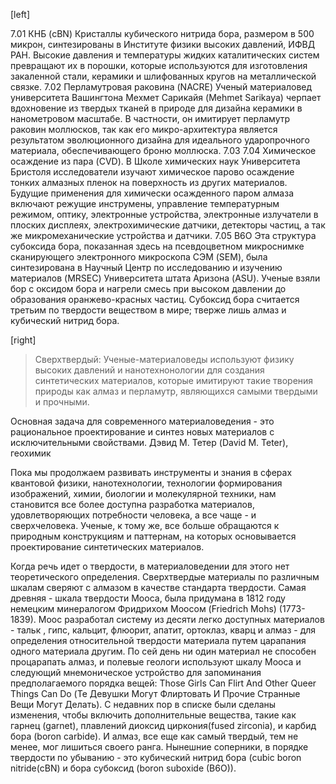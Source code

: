[left]

7.01 КНБ (cBN) Кристаллы кубического нитрида бора, размером в 500 микрон, синтезированы в Институте физики высоких давлений, ИФВД РАН. Высокие давления и температуры жидких каталитических систем превращают их в порошки, которые используются для изготовления закаленной стали, керамики и шлифованных кругов на металлической связке.
7.02 Перламутровая раковина (NACRE) Ученый материаловед университета Вашингтона Мехмет Сарикайя (Mehmet Sarikaya) черпает вдохновение из твердых тканей в природе для дизайна керамики в нанометровом масштабе. В частности, он имитирует перламутр раковин моллюсков, так как его микро-архитектура является результатом эволюционного дизайна для идеального ударопрочного материала, обеспечивающего броню моллюска. 
7.03 7.04 Химическое осаждение из пара (CVD). В Школе химических наук Университета Бристоля исследователи изучают химическое парово осаждение тонких алмазных пленок на поверхность из других материалов. Будущие применения для химически осажденного паром алмаза включают режущие инструмены, управление температурным режимом, оптику, электронные устройства, электронные излучатели в плоских дисплеях, электрохимические датчики, детекторы частиц, а так же микромеханические устройства и датчики.
7.05 B6O Эта структура субоксида бора, показанная здесь на псевдоцветном микроснимке сканирующего электронного микроскопа СЭМ (SEM), была синтезирована в Научный Центр по исследованию и изучению материалов (MRSEC) Университета штата Аризона (ASU). Ученые взяли бор с оксидом бора и нагрели смесь при высоком давлении до образования оранжево-красных частиц. Субоксид бора считается третьим по твердости веществом в мире; тверже лишь алмаз и кубический нитрид бора.

[right]

> Сверхтвердый: Ученые-материаловеды используют физику высоких давлений и нанотехнонологии для создания синтетических материалов, которые имитируют такие творения природы как алмаз и перламутр, являющихся самыми твердыми и прочными.


Основная задача для современного материаловедения - это рациональное проектирование и синтез новых материалов с исключительными свойствами. 
Дэвид М. Тетер (David M. Teter), геохимик

Пока мы продолжаем развивать инструменты и знания в сферах квантовой физики, нанотехнологии, технологии формирования изображений, химии, биологии и молекулярной техники, нам становится все более доступна разработка материалов, удовлетворяющих потребности человека, а все чаще - и сверхчеловека. Ученые, к тому же, все больше обращаются к природным конструкциям и паттернам, на которых основывается проектирование синтетических материалов.

Когда речь идет о твердости, в материаловедении для этого нет теоретического определения. Сверхтвердые материалы по различным шкалам сверяют с алмазом в качестве стандарта твердости. Самая древняя - шкала твердости Мооса, была придумана в 1812 году немецким минералогом Фридрихом Моосом (Friedrich Mohs) (1773-1839).  Моос разработал систему из десяти легко доступных материалов - тальк , гипс, кальцит, флюорит, апатит, ортоклаз, кварц и алмаз - для определения относительной твердости материала путем царапания одного материала другим.
По сей день ни один материал не способен процарапать алмаз, и полевые геологи используют шкалу Мооса и следующий мнемоническое устройство для запоминания предполагаемого порядка вещей: Those Girls Can Flirt And Other Queer Things Can Do (Те Девушки Могут Флиртовать И Прочие Странные Вещи Могут Делать).
С недавних пор  в списке были сделаны изменения, чтобы включить дополнительные вещества, такие как гарнец (garnet), плавлений диоксид циркония(fused zirconia), и карбид бора (boron carbide). И алмаз, все еще как самый твердый, тем не менее, мог лишиться своего ранга. Нынешние соперники, в порядке твердости  по убыванию - это кубический нитрид бора (cubic boron nitride(cBN) и бора субоксид (boron suboxide (B6O)).
